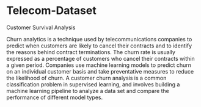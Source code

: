 # Telecom-Dataset
Customer Survival Analysis


Churn analytics is a technique used by telecommunications companies to predict when customers are likely to cancel their contracts and to identify the reasons behind contract terminations. The churn rate is usually expressed as a percentage of customers who cancel their contracts within a given period. Companies use machine learning models to predict churn on an individual customer basis and take preventative measures to reduce the likelihood of churn. A customer churn analysis is a common classification problem in supervised learning, and involves building a machine learning pipeline to analyze a data set and compare the performance of different model types.
